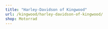 ```yaml
---
title: "Harley-Davidson of Kingwood"
url: /kingwood/harley-davidson-of-kingwood/
shop: Motorrad
---
```

